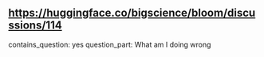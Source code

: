 ## https://huggingface.co/bigscience/bloom/discussions/114

contains_question: yes
question_part: What am I doing wrong